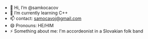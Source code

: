 - 👋 Hi, I’m @samkocacov
- 🌱 I’m currently learning C++
- 📫 contact: samocavoj@gmail.com
- 😄 Pronouns: HE/HIM
- ⚡ Something about me: I'm accordeonist in a Slovakian folk band

<!---
samkocacov/samkocacov is a ✨ special ✨ repository because its `README.md` (this file) appears on your GitHub profile.
You can click the Preview link to take a look at your changes.
--->
